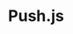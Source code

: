 ---
title: Push.js
tagline: Desktop notifications made easy
url: https://pushjs.org
icon: notification
---